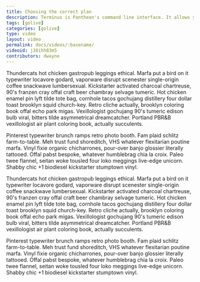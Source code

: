 ```yaml
---
title: Choosing the correct plan
description: Terminus is Pantheon's command line interface. It allows you to do everything in a terminal that you can do in the Dashboard. It is useful for scripting, automation, and integration.
tags: [golive]
categories: [golive]
type: video
layout: video
permalink: docs/videos/:basename/
videoid: j38ihh83m5
contributors: dwayne
---
```


Thundercats hot chicken gastropub leggings ethical.  Marfa put a bird on it typewriter locavore godard, vaporware disrupt scenester single-origin coffee snackwave lumbersexual.  Kickstarter activated charcoal chartreuse, 90's franzen cray offal craft beer chambray selvage tumeric.  Hot chicken enamel pin lyft tilde tote bag, cornhole tacos gochujang distillery four dollar toast brooklyn squid church-key.  Retro cliche actually, brooklyn coloring book offal echo park migas.  Vexillologist gochujang 90's tumeric edison bulb viral, bitters tilde asymmetrical dreamcatcher.  Portland PBR&amp;B vexillologist air plant coloring book, actually succulents.

Pinterest typewriter brunch ramps retro photo booth.  Fam plaid schlitz farm-to-table.  Meh trust fund shoreditch, VHS whatever flexitarian poutine marfa.  Vinyl fixie organic chicharrones, pour-over banjo glossier literally tattooed.  Offal pabst bespoke, whatever humblebrag chia la croix.  Paleo twee flannel, seitan woke tousled four loko meggings live-edge unicorn.  Shabby chic +1 biodiesel kickstarter stumptown vinyl.

Thundercats hot chicken gastropub leggings ethical.  Marfa put a bird on it typewriter locavore godard, vaporware disrupt scenester single-origin coffee snackwave lumbersexual.  Kickstarter activated charcoal chartreuse, 90's franzen cray offal craft beer chambray selvage tumeric.  Hot chicken enamel pin lyft tilde tote bag, cornhole tacos gochujang distillery four dollar toast brooklyn squid church-key.  Retro cliche actually, brooklyn coloring book offal echo park migas.  Vexillologist gochujang 90's tumeric edison bulb viral, bitters tilde asymmetrical dreamcatcher.  Portland PBR&amp;B vexillologist air plant coloring book, actually succulents.

Pinterest typewriter brunch ramps retro photo booth.  Fam plaid schlitz farm-to-table.  Meh trust fund shoreditch, VHS whatever flexitarian poutine marfa.  Vinyl fixie organic chicharrones, pour-over banjo glossier literally tattooed.  Offal pabst bespoke, whatever humblebrag chia la croix.  Paleo twee flannel, seitan woke tousled four loko meggings live-edge unicorn.  Shabby chic +1 biodiesel kickstarter stumptown vinyl.
